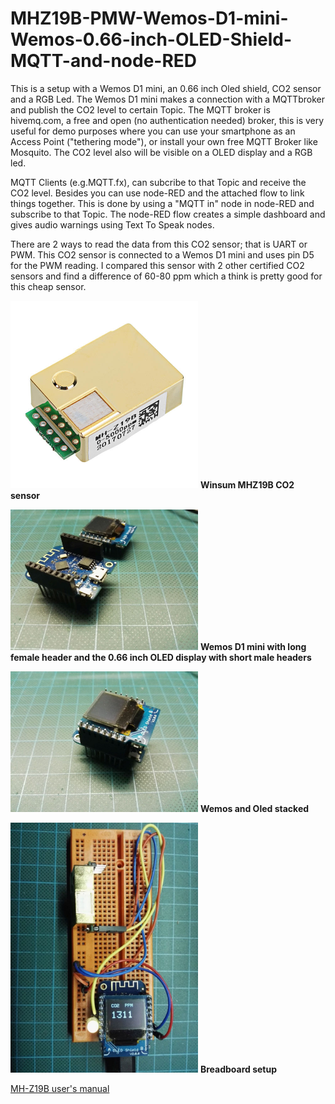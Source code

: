 # MHZ19B-PMW-Wemos-D1-mini-Wemos-0.66-inch-OLED-Shield-MQTT-and-node-RED

This is a setup with a Wemos D1 mini, an 0.66 inch Oled shield, CO2 sensor and a RGB Led. The Wemos D1 mini makes a connection with a MQTTbroker and publish the CO2 level to certain Topic. The MQTT broker is hivemq.com, a free and open (no authentication needed) broker, this is very useful for demo purposes where you can use your smartphone as an Access Point ("tethering mode"), or install your own free MQTT Broker like Mosquito. The CO2 level also will be visible on a OLED display and a RGB led.

MQTT Clients (e.g.MQTT.fx),  can subcribe to that Topic and receive the CO2 level. Besides you can use node-RED and the attached flow to link things together. This is done by using a "MQTT in" node in node-RED and subscribe to that Topic.
The node-RED flow creates a simple dashboard and gives audio warnings using Text To Speak nodes.

There are 2 ways to read the data from this CO2 sensor; that is UART or PWM. This CO2 sensor is connected to a Wemos D1 mini and uses pin D5 for the PWM reading.
I compared this sensor with 2 other certified CO2 sensors and find a difference of 60-80 ppm which a think is pretty good for this cheap sensor.

<img src="Images/MHZ19B.JPG" width="300" >
<b>Winsum MHZ19B CO2 sensor</b>
<p></p>
<img src="Images/WemosOled.jpg" width="300" >
<b>Wemos D1 mini with long female header and the  0.66 inch OLED display with short male headers</b>
<p></p>
<img src="Images/WemosOledStack.jpg" width="300" >
<b>Wemos and Oled stacked</b>
<p></p>
<img src="Images/IMG_20191214_163533.jpg" width="300" >
<b>Breadboard setup</b>
<p></p>
<p></p>
<a href="https://www.winsen-sensor.com/d/files/infrared-gas-sensor/mh-z19b-co2-ver1_0.pdf">MH-Z19B user's manual</a> 

